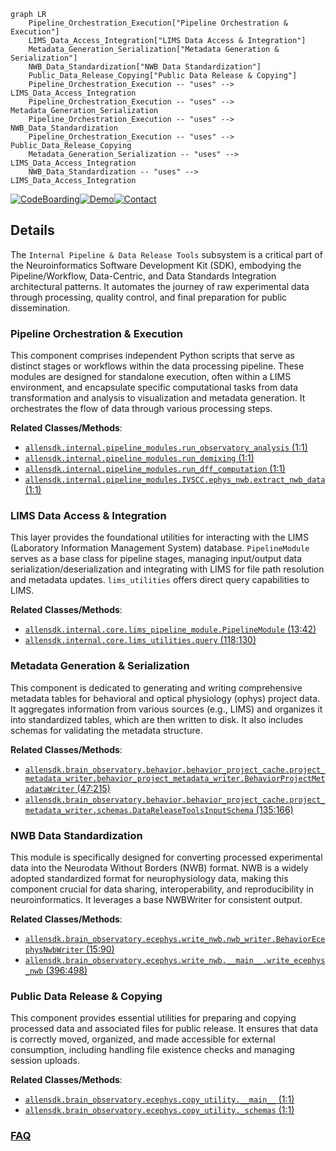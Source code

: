 ```mermaid
graph LR
    Pipeline_Orchestration_Execution["Pipeline Orchestration & Execution"]
    LIMS_Data_Access_Integration["LIMS Data Access & Integration"]
    Metadata_Generation_Serialization["Metadata Generation & Serialization"]
    NWB_Data_Standardization["NWB Data Standardization"]
    Public_Data_Release_Copying["Public Data Release & Copying"]
    Pipeline_Orchestration_Execution -- "uses" --> LIMS_Data_Access_Integration
    Pipeline_Orchestration_Execution -- "uses" --> Metadata_Generation_Serialization
    Pipeline_Orchestration_Execution -- "uses" --> NWB_Data_Standardization
    Pipeline_Orchestration_Execution -- "uses" --> Public_Data_Release_Copying
    Metadata_Generation_Serialization -- "uses" --> LIMS_Data_Access_Integration
    NWB_Data_Standardization -- "uses" --> LIMS_Data_Access_Integration
```

[![CodeBoarding](https://img.shields.io/badge/Generated%20by-CodeBoarding-9cf?style=flat-square)](https://github.com/CodeBoarding/GeneratedOnBoardings)[![Demo](https://img.shields.io/badge/Try%20our-Demo-blue?style=flat-square)](https://www.codeboarding.org/demo)[![Contact](https://img.shields.io/badge/Contact%20us%20-%20contact@codeboarding.org-lightgrey?style=flat-square)](mailto:contact@codeboarding.org)

## Details

The `Internal Pipeline & Data Release Tools` subsystem is a critical part of the Neuroinformatics Software Development Kit (SDK), embodying the Pipeline/Workflow, Data-Centric, and Data Standards Integration architectural patterns. It automates the journey of raw experimental data through processing, quality control, and final preparation for public dissemination.

### Pipeline Orchestration & Execution
This component comprises independent Python scripts that serve as distinct stages or workflows within the data processing pipeline. These modules are designed for standalone execution, often within a LIMS environment, and encapsulate specific computational tasks from data transformation and analysis to visualization and metadata generation. It orchestrates the flow of data through various processing steps.


**Related Classes/Methods**:

- <a href="https://github.com/AllenInstitute/AllenSDK/blob/master/allensdk/internal/pipeline_modules/run_observatory_analysis.py#L1-L1" target="_blank" rel="noopener noreferrer">`allensdk.internal.pipeline_modules.run_observatory_analysis` (1:1)</a>
- <a href="https://github.com/AllenInstitute/AllenSDK/blob/master/allensdk/internal/pipeline_modules/run_demixing.py#L1-L1" target="_blank" rel="noopener noreferrer">`allensdk.internal.pipeline_modules.run_demixing` (1:1)</a>
- <a href="https://github.com/AllenInstitute/AllenSDK/blob/master/allensdk/internal/pipeline_modules/run_dff_computation.py#L1-L1" target="_blank" rel="noopener noreferrer">`allensdk.internal.pipeline_modules.run_dff_computation` (1:1)</a>
- <a href="https://github.com/AllenInstitute/AllenSDK/blob/master/allensdk/internal/pipeline_modules/IVSCC/ephys_nwb/extract_nwb_data.py#L1-L1" target="_blank" rel="noopener noreferrer">`allensdk.internal.pipeline_modules.IVSCC.ephys_nwb.extract_nwb_data` (1:1)</a>


### LIMS Data Access & Integration
This layer provides the foundational utilities for interacting with the LIMS (Laboratory Information Management System) database. `PipelineModule` serves as a base class for pipeline stages, managing input/output data serialization/deserialization and integrating with LIMS for file path resolution and metadata updates. `lims_utilities` offers direct query capabilities to LIMS.


**Related Classes/Methods**:

- <a href="https://github.com/AllenInstitute/AllenSDK/blob/master/allensdk/internal/core/lims_pipeline_module.py#L13-L42" target="_blank" rel="noopener noreferrer">`allensdk.internal.core.lims_pipeline_module.PipelineModule` (13:42)</a>
- <a href="https://github.com/AllenInstitute/AllenSDK/blob/master/allensdk/internal/core/lims_utilities.py#L118-L130" target="_blank" rel="noopener noreferrer">`allensdk.internal.core.lims_utilities.query` (118:130)</a>


### Metadata Generation & Serialization
This component is dedicated to generating and writing comprehensive metadata tables for behavioral and optical physiology (ophys) project data. It aggregates information from various sources (e.g., LIMS) and organizes it into standardized tables, which are then written to disk. It also includes schemas for validating the metadata structure.


**Related Classes/Methods**:

- <a href="https://github.com/AllenInstitute/AllenSDK/blob/master/allensdk/brain_observatory/behavior/behavior_project_cache/project_metadata_writer/behavior_project_metadata_writer.py#L47-L215" target="_blank" rel="noopener noreferrer">`allensdk.brain_observatory.behavior.behavior_project_cache.project_metadata_writer.behavior_project_metadata_writer.BehaviorProjectMetadataWriter` (47:215)</a>
- <a href="https://github.com/AllenInstitute/AllenSDK/blob/master/allensdk/brain_observatory/behavior/behavior_project_cache/project_metadata_writer/schemas.py#L135-L166" target="_blank" rel="noopener noreferrer">`allensdk.brain_observatory.behavior.behavior_project_cache.project_metadata_writer.schemas.DataReleaseToolsInputSchema` (135:166)</a>


### NWB Data Standardization
This module is specifically designed for converting processed experimental data into the Neurodata Without Borders (NWB) format. NWB is a widely adopted standardized format for neurophysiology data, making this component crucial for data sharing, interoperability, and reproducibility in neuroinformatics. It leverages a base NWBWriter for consistent output.


**Related Classes/Methods**:

- <a href="https://github.com/AllenInstitute/AllenSDK/blob/master/allensdk/brain_observatory/ecephys/write_nwb/nwb_writer.py#L15-L90" target="_blank" rel="noopener noreferrer">`allensdk.brain_observatory.ecephys.write_nwb.nwb_writer.BehaviorEcephysNwbWriter` (15:90)</a>
- <a href="https://github.com/AllenInstitute/AllenSDK/blob/master/allensdk/brain_observatory/ecephys/write_nwb/__main__.py#L396-L498" target="_blank" rel="noopener noreferrer">`allensdk.brain_observatory.ecephys.write_nwb.__main__.write_ecephys_nwb` (396:498)</a>


### Public Data Release & Copying
This component provides essential utilities for preparing and copying processed data and associated files for public release. It ensures that data is correctly moved, organized, and made accessible for external consumption, including handling file existence checks and managing session uploads.


**Related Classes/Methods**:

- <a href="https://github.com/AllenInstitute/AllenSDK/blob/master/allensdk/brain_observatory/ecephys/copy_utility/__main__.py#L1-L1" target="_blank" rel="noopener noreferrer">`allensdk.brain_observatory.ecephys.copy_utility.__main__` (1:1)</a>
- <a href="https://github.com/AllenInstitute/AllenSDK/blob/master/allensdk/brain_observatory/ecephys/copy_utility/_schemas.py#L1-L1" target="_blank" rel="noopener noreferrer">`allensdk.brain_observatory.ecephys.copy_utility._schemas` (1:1)</a>




### [FAQ](https://github.com/CodeBoarding/GeneratedOnBoardings/tree/main?tab=readme-ov-file#faq)